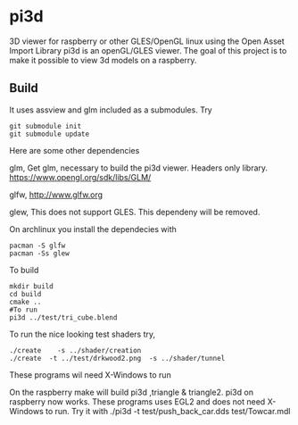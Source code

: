 # pi3d
3D viewer for raspberry or other GLES/OpenGL linux using the Open Asset Import Library
pi3d is an openGL/GLES viewer. The goal of this project is to make it possible to view 3d models on a raspberry.

## Build

It uses assview and glm included as a submodules. Try


    git submodule init
    git submodule update 
    
    
Here are some other dependencies

glm,
Get glm, necessary to build the pi3d viewer. Headers only library.
https://www.opengl.org/sdk/libs/GLM/ 

glfw,
http://www.glfw.org

glew,
This does not support GLES. This dependeny will be removed.

On archlinux you install the dependecies with

    pacman -S glfw
    pacman -Ss glew

To build


    mkdir build
    cd build
    cmake ..
    #To run
    pi3d ../test/tri_cube.blend

To run the nice looking test shaders try,

    ./create    -s ../shader/creation  
    ./create  -t ../test/drkwood2.png  -s ../shader/tunnel 
    
These programs wil need X-Windows to run     

On the raspberry make will build pi3d ,triangle & triangle2.
pi3d on raspberry now works.
These programs uses EGL2 and does not need X-Windows to run.
Try it with ./pi3d -t test/push_back_car.dds  test/Towcar.mdl
